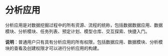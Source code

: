 # 分析应用

分析应用是对数据挖掘过程中的所有资源、流程的统称，包括数据数据应用、数据模块、分析模块、任务列表、预定计划、模型仓库、交互探索、快捷入门。

**说明**：普通用户只有具有分析应用的所有权限，包括数据应用、数据模块、分析模块的查看及创建权限才可以进行分析应用的构建。


